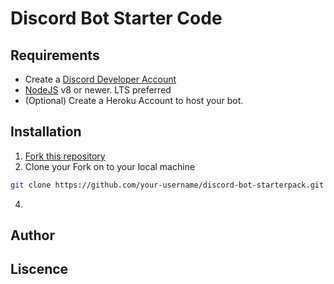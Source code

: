 # Discord Bot Starter Code

## Requirements
- Create a [Discord Developer Account](https://discord.com/developers/docs/intro)
- [NodeJS](https://nodejs.org/en/) v8 or newer. LTS preferred
- (Optional) Create a Heroku Account to host your bot.

## Installation
1. [Fork this repository](https://github.com/SHPE-at-UCI/discord-bot-starterpack/fork)
2. Clone your Fork on to your local machine
``` bash
git clone https://github.com/your-username/discord-bot-starterpack.git
```
4. 
## Author

## Liscence
